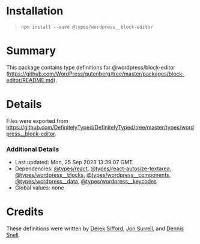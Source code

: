 # Installation
> `npm install --save @types/wordpress__block-editor`

# Summary
This package contains type definitions for @wordpress/block-editor (https://github.com/WordPress/gutenberg/tree/master/packages/block-editor/README.md).

# Details
Files were exported from https://github.com/DefinitelyTyped/DefinitelyTyped/tree/master/types/wordpress__block-editor.

### Additional Details
 * Last updated: Mon, 25 Sep 2023 13:39:07 GMT
 * Dependencies: [@types/react](https://npmjs.com/package/@types/react), [@types/react-autosize-textarea](https://npmjs.com/package/@types/react-autosize-textarea), [@types/wordpress__blocks](https://npmjs.com/package/@types/wordpress__blocks), [@types/wordpress__components](https://npmjs.com/package/@types/wordpress__components), [@types/wordpress__data](https://npmjs.com/package/@types/wordpress__data), [@types/wordpress__keycodes](https://npmjs.com/package/@types/wordpress__keycodes)
 * Global values: none

# Credits
These definitions were written by [Derek Sifford](https://github.com/dsifford), [Jon Surrell](https://github.com/sirreal), and [Dennis Snell](https://github.com/dmsnell).
